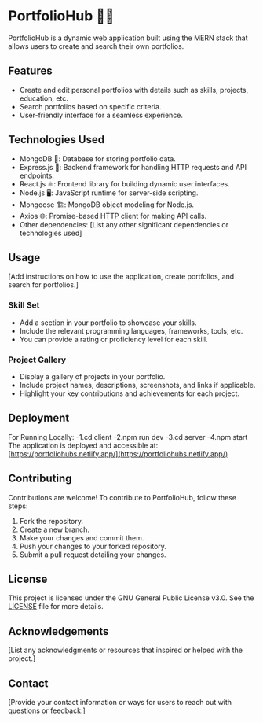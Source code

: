 # PortfolioHub 📁🚀

PortfolioHub is a dynamic web application built using the MERN stack that allows users to create and search their own portfolios.

## Features

- Create and edit personal portfolios with details such as skills, projects, education, etc.
- Search portfolios based on specific criteria.
- User-friendly interface for a seamless experience.

## Technologies Used

- MongoDB 🍃: Database for storing portfolio data.
- Express.js 🚂: Backend framework for handling HTTP requests and API endpoints.
- React.js ⚛️: Frontend library for building dynamic user interfaces.
- Node.js 🖥️: JavaScript runtime for server-side scripting.
- Mongoose 🏗️: MongoDB object modeling for Node.js.
- Axios 🌐: Promise-based HTTP client for making API calls.
- Other dependencies: [List any other significant dependencies or technologies used]

## Usage

[Add instructions on how to use the application, create portfolios, and search for portfolios.]

### Skill Set

- Add a section in your portfolio to showcase your skills.
- Include the relevant programming languages, frameworks, tools, etc.
- You can provide a rating or proficiency level for each skill.

### Project Gallery

- Display a gallery of projects in your portfolio.
- Include project names, descriptions, screenshots, and links if applicable.
- Highlight your key contributions and achievements for each project.

## Deployment

For Running Locally:
-1.cd client
-2.npm run dev
-3.cd server
-4.npm start
The application is deployed and accessible at: [https://portfoliohubs.netlify.app/](https://portfoliohubs.netlify.app/)


## Contributing

Contributions are welcome! To contribute to PortfolioHub, follow these steps:

1. Fork the repository.
2. Create a new branch.
3. Make your changes and commit them.
4. Push your changes to your forked repository.
5. Submit a pull request detailing your changes.

## License

This project is licensed under the GNU General Public License v3.0. See the [LICENSE](LICENSE) file for more details.

## Acknowledgements

[List any acknowledgments or resources that inspired or helped with the project.]

## Contact

[Provide your contact information or ways for users to reach out with questions or feedback.]
